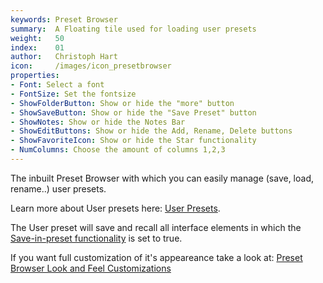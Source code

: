 ```yaml
---
keywords: Preset Browser
summary:  A Floating tile used for loading user presets
weight:   50
index:    01
author:   Christoph Hart
icon:     /images/icon_presetbrowser
properties:
- Font: Select a font
- FontSize: Set the fontsize
- ShowFolderButton: Show or hide the "more" button 
- ShowSaveButton: Show or hide the "Save Preset" button
- ShowNotes: Show or hide the Notes Bar
- ShowEditButtons: Show or hide the Add, Rename, Delete buttons
- ShowFavoriteIcon: Show or hide the Star functionality
- NumColumns: Choose the amount of columns 1,2,3 
---
```


The inbuilt Preset Browser with which you can easily manage (save, load, rename..) user presets.

Learn more about User presets here: [User Presets](/working-with-hise/project-management/user-presets).

The User preset will save and recall all interface elements in which the [Save-in-preset functionality](/ui-components/plugin-components) is set to true. 

If you want full customization of it's appeareance take a look at: [Preset Browser Look and Feel Customizations](/glossary/custom_lookandfeel#presetbrowser)